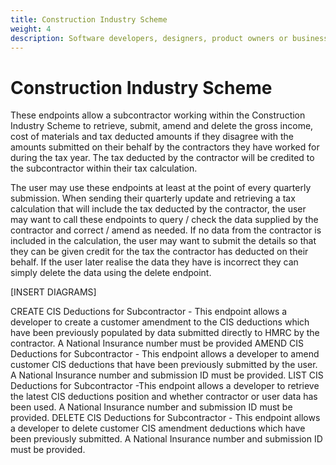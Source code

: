 ```yaml
---
title: Construction Industry Scheme
weight: 4
description: Software developers, designers, product owners or business analysts. Integrate your software with the Income Tax API for Making Tax Digital.
---
```


<!--- Section owner: MTD Programme --->

# Construction Industry Scheme

These endpoints allow a subcontractor working within the Construction Industry Scheme to retrieve, submit, amend and delete the gross income, cost of materials and tax deducted amounts if they disagree with the amounts submitted on their behalf by the contractors they have worked for during the tax year. The tax deducted by the contractor will be credited to the subcontractor within their tax calculation.

The user may use these endpoints at least at the point of every quarterly submission. When sending their quarterly update and retrieving a tax calculation that will include the tax deducted by the contractor, the user may want to call these endpoints to query / check the data supplied by the contractor and correct / amend as needed. If no data from the contractor is included in the calculation, the user may want to submit the details so that they can be given credit for the tax the contractor has deducted on their behalf. If the user later realise the data they have is incorrect they can simply delete the data using the delete endpoint.

[INSERT DIAGRAMS]

CREATE CIS Deductions for Subcontractor - This endpoint allows a developer to create a customer amendment to the CIS deductions which have been previously populated by data submitted directly to HMRC by the contractor. A National Insurance number must be provided
AMEND CIS Deductions for Subcontractor - This endpoint allows a developer to amend customer CIS deductions that have been previously submitted by the user. A National Insurance number and submission ID must be provided.
LIST CIS Deductions for Subcontractor -This endpoint allows a developer to retrieve the latest CIS deductions position and whether contractor or user data has been used. A National Insurance number and submission ID must be provided.
DELETE CIS Deductions for Subcontractor - This endpoint allows a developer to delete customer CIS amendment deductions which have been previously submitted. A National Insurance number and submission ID must be provided.
